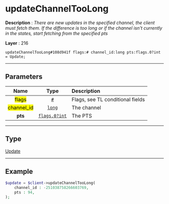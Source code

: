 # updateChannelTooLong

**Description** : *There are new updates in the specified channel, the client must fetch them\.
If the difference is too long or if the channel isn&#039;t currently in the states, start fetching from the specified pts*

**Layer** : 216

```tl
updateChannelTooLong#108d941f flags:# channel_id:long pts:flags.0?int = Update;
```

---

## Parameters

| Name | Type | Description |
| :---: | :---: | :--- |
| <mark>flags</mark> | [`#`](type/#) | Flags, see TL conditional fields |
| <mark>channel_id</mark> | [`long`](type/long) | The channel |
| **pts** | [`flags.0?int`](type/int) | The PTS |

---

## Type

[Update](type/Update)

---

## Example

```php
$update = $client->updateChannelTooLong(
	channel_id : -251038758266603769,
	pts : 94,
);
```